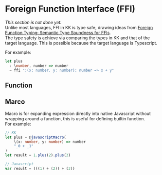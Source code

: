 # Foreign Function Interface \(FFI\)

_This section is not done yet._  
Unlike most languages, FFI in KK is type safe, drawing ideas from [Foreign Function Typing: Semantic Type Soundness for FFIs](https://wgt20.irif.fr/wgt20-final23-acmpaginated.pdf).  
The type safety is achieve via comparing the types in KK and that of the target language. This is possible because the target language is Typescript.

For example:

```typescript
let plus
  : \number, number => number 
  = ffi ":(x: number, y: number): number => x + y"
```

## Function

## Marco

Macro is for expanding expression directly into native Javascript without wrapping around a function, this is useful for defining builtin function.  
For example:

```typescript
// KK
let plus = @javascriptMacro(
    \(x: number, y: number) => number
    "_0 + _1"
)
let result = 1.plus(2).plus(3)

// Javascript
var result = (((1) + (2)) + (3))
```

